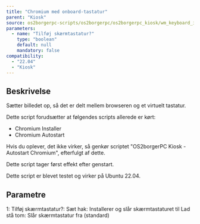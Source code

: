 ```yaml
---
title: "Chromium med onboard-tastatur"
parent: "Kiosk"
source: os2borgerpc-scripts/os2borgerpc/os2borgerpc_kiosk/wm_keyboard_install.sh
parameters:
  - name: "Tilføj skærmtastatur?"
    type: "boolean"
    default: null
    mandatory: false
compatibility: 
  - "22.04"
  - "Kiosk"
---
```


## Beskrivelse
Sætter billedet op, så det er delt mellem browseren og et virtuelt tastatur.

Dette script forudsætter at følgendes scripts allerede er kørt:
- Chromium Installer
- Chromium Autostart

Hvis du oplever, det ikke virker, så genkør scriptet "OS2borgerPC Kiosk - Autostart Chromium", efterfulgt af dette.

Dette script tager først effekt efter genstart.

Dette script er blevet testet og virker på Ubuntu 22.04.

## Parametre
1: Tilføj skærmtastatur?:
   Sæt hak: Installerer og slår skærmtastaturet til
   Lad stå tom: Slår skærmtastatur fra (standard)

